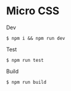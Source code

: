 # Micro CSS

Dev

```
$ npm i && npm run dev
```

Test

```
$ npm run test
```

Build

```
$ npm run build
```
